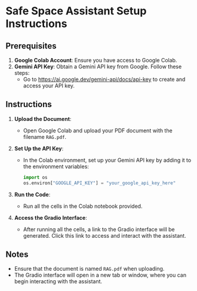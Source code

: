 # Safe Space Assistant Setup Instructions

## Prerequisites
1. **Google Colab Account**: Ensure you have access to Google Colab.
2. **Gemini API Key**: Obtain a Gemini API key from Google. Follow these steps:
   - Go to https://ai.google.dev/gemini-api/docs/api-key to create and access your API key.

## Instructions
1. **Upload the Document**:
   - Open Google Colab and upload your PDF document with the filename `RAG.pdf`.
   
2. **Set Up the API Key**:
   - In the Colab environment, set up your Gemini API key by adding it to the environment variables:
     ```python
     import os
     os.environ["GOOGLE_API_KEY"] = "your_google_api_key_here"
     ```

3. **Run the Code**:
   - Run all the cells in the Colab notebook provided. 

4. **Access the Gradio Interface**:
   - After running all the cells, a link to the Gradio interface will be generated. Click this link to access and interact with the assistant.

## Notes
- Ensure that the document is named `RAG.pdf` when uploading.
- The Gradio interface will open in a new tab or window, where you can begin interacting with the assistant.
